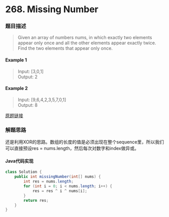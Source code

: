 # 268. Missing Number
### 题目描述

>Given an array of numbers nums, in which exactly two elements appear only once and all the other elements appear exactly twice. Find the two elements that appear only once.

#### Example 1
>Input: [3,0,1]
<br>Output: 2

#### Example 2
>Input: [9,6,4,2,3,5,7,0,1]
<br>Output: 8

[原题链接](https://leetcode.com/problems/missing-number/description/)

### 解题思路
还是利用XOR的思路。数组的长度的值是必须出现在整个sequence里，所以我们可以直接预设res = nums.length，然后每次对数字和index做异或。

#### Java代码实现

```java
class Solution {
    public int missingNumber(int[] nums) {
        int res = nums.length;
        for (int i = 0; i < nums.length; i++) {
            res = res ^ i ^ nums[i];
        }
        return res;
    }
}
```





